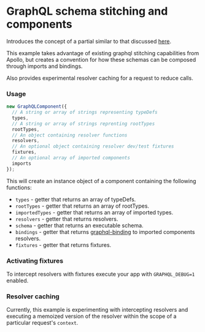 # GraphQL schema stitching and components

Introduces the concept of a partial similar to that discussed [here](https://medium.com/homeaway-tech-blog/distributed-graphql-schema-development-npm-modules-d734a3cb6f12).

This example takes advantage of existing graphql stitching capabilities from Apollo, but creates a convention 
for how these schemas can be composed through imports and bindings.

Also provides experimental resolver caching for a request to reduce calls.

### Usage

```javascript
new GraphQLComponent({ 
  // A string or array of strings representing typeDefs
  types,
  // A string or array of strings reprenting rootTypes
  rootTypes,
  // An object containing resolver functions
  resolvers, 
  // An optional object containing resolver dev/test fixtures
  fixtures,
  // An optional array of imported components
  imports
});
```

This will create an instance object of a component containing the following functions:

- `types` - getter that returns an array of typeDefs.
- `rootTypes` - getter that returns an array of rootTypes.
- `importedTypes` - getter that returns an array of imported types.
- `resolvers` - getter that returns resolvers.
- `schema` - getter that returns an executable schema.
- `bindings` - getter that returns [graphql-binding](https://github.com/graphql-binding/graphql-binding) to imported components resolvers.
- `fixtures` - getter that returns fixtures.

### Activating fixtures

To intercept resolvers with fixtures execute your app with `GRAPHQL_DEBUG=1` enabled.

### Resolver caching

Currently, this example is experimenting with intercepting resolvers and executing a 
memoized version of the resolver within the scope of a particular request's `context`.